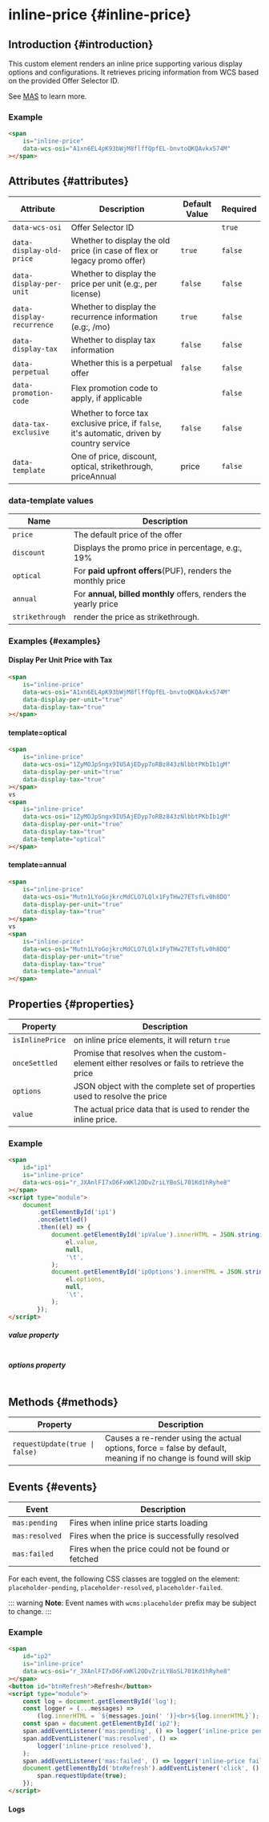 # inline-price {#inline-price}

## Introduction {#introduction}

This custom element renders an inline price supporting various display options and configurations. It retrieves pricing information from WCS based on the provided Offer Selector ID.

See [MAS](mas.html#terminology) to learn more.

### Example

```html {.demo}
<span
    is="inline-price"
    data-wcs-osi="A1xn6EL4pK93bWjM8flffQpfEL-bnvtoQKQAvkx574M"
></span>
```

## Attributes {#attributes}

| Attribute                 | Description                                                                                 | Default Value | Required |
| ------------------------- | ------------------------------------------------------------------------------------------- | ------------- | -------- |
| `data-wcs-osi`            | Offer Selector ID                                                                           |               | `true`   |
| `data-display-old-price`  | Whether to display the old price (in case of flex or legacy promo offer)                    | `true`        | `false`  |
| `data-display-per-unit`   | Whether to display the price per unit (e.g:, per license)                                   | `false`       | `false`  |
| `data-display-recurrence` | Whether to display the recurrence information (e.g:, /mo)                                   | `true`        | `false`  |
| `data-display-tax`        | Whether to display tax information                                                          | `false`       | `false`  |
| `data-perpetual`          | Whether this is a perpetual offer                                                           | `false`       | `false`  |
| `data-promotion-code`     | Flex promotion code to apply, if applicable                                                 |               | `false`  |
| `data-tax-exclusive`      | Whether to force tax exclusive price, if `false`, it's automatic, driven by country service | `false`       | `false`  |
| `data-template`           | One of price, discount, optical, strikethrough, priceAnnual                                 | price         | `false`  |

### data-template values

| Name            | Description                                                     |
| --------------- | --------------------------------------------------------------- |
| `price`         | The default price of the offer                                  |
| `discount`      | Displays the promo price in percentage, e.g:, 19%               |
| `optical`       | For **paid upfront offers**(PUF), renders the monthly price     |
| `annual`        | For **annual, billed monthly** offers, renders the yearly price |
| `strikethrough` | render the price as strikethrough.                              |

### Examples {#examples}

#### Display Per Unit Price with Tax

```html {.demo}
<span
    is="inline-price"
    data-wcs-osi="A1xn6EL4pK93bWjM8flffQpfEL-bnvtoQKQAvkx574M"
    data-display-per-unit="true"
    data-display-tax="true"
></span>
```

#### template=optical

```html {.demo}
<span
    is="inline-price"
    data-wcs-osi="1ZyMOJpSngx9IU5AjEDyp7oRBz843zNlbbtPKbIb1gM"
    data-display-per-unit="true"
    data-display-tax="true"
></span>
vs
<span
    is="inline-price"
    data-wcs-osi="1ZyMOJpSngx9IU5AjEDyp7oRBz843zNlbbtPKbIb1gM"
    data-display-per-unit="true"
    data-display-tax="true"
    data-template="optical"
></span>
```

#### template=annual

```html {.demo}
<span
    is="inline-price"
    data-wcs-osi="Mutn1LYoGojkrcMdCLO7LQlx1FyTHw27ETsfLv0h8DQ"
    data-display-per-unit="true"
    data-display-tax="true"
></span>
vs
<span
    is="inline-price"
    data-wcs-osi="Mutn1LYoGojkrcMdCLO7LQlx1FyTHw27ETsfLv0h8DQ"
    data-display-per-unit="true"
    data-display-tax="true"
    data-template="annual"
></span>
```

## Properties {#properties}

| Property         | Description                                                                                  |
| ---------------- | -------------------------------------------------------------------------------------------- |
| `isInlinePrice` | on inline price elements, it will return `true`                                                     |
| `onceSettled`    | Promise that resolves when the custom-element either resolves or fails to retrieve the price |
| `options`        | JSON object with the complete set of properties used to resolve the price                    |
| `value`          | The actual price data that is used to render the inline price.                               |

### Example

```html {.demo}
<span
    id="ip1"
    is="inline-price"
    data-wcs-osi="r_JXAnlFI7xD6FxWKl2ODvZriLYBoSL701Kd1hRyhe8"
></span>
<script type="module">
    document
        .getElementById('ip1')
        .onceSettled()
        .then((el) => {
            document.getElementById('ipValue').innerHTML = JSON.stringify(
                el.value,
                null,
                '\t',
            );
            document.getElementById('ipOptions').innerHTML = JSON.stringify(
                el.options,
                null,
                '\t',
            );
        });
</script>
```

##### value property

```json {#ipValue}

```

##### options property

```json {#ipOptions}

```

## Methods {#methods}

| Property                       | Description                                                                                                    |
| ------------------------------ | -------------------------------------------------------------------------------------------------------------- |
| `requestUpdate(true \| false)` | Causes a re-render using the actual options, force = false by default, meaning if no change is found will skip |

## Events {#events}

| Event          | Description                                        |
| -------------- | -------------------------------------------------- |
| `mas:pending`  | Fires when inline price starts loading             |
| `mas:resolved` | Fires when the price is successfully resolved      |
| `mas:failed`   | Fires when the price could not be found or fetched |

For each event, the following CSS classes are toggled on the element: `placeholder-pending`, `placeholder-resolved`, `placeholder-failed`.

::: warning
**Note**: Event names with `wcms:placeholder` prefix may be subject to change.
:::

### Example

```html {.demo}
<span
    id="ip2"
    is="inline-price"
    data-wcs-osi="r_JXAnlFI7xD6FxWKl2ODvZriLYBoSL701Kd1hRyhe8"
></span>
<button id="btnRefresh">Refresh</button>
<script type="module">
    const log = document.getElementById('log');
    const logger = (...messages) =>
        (log.innerHTML = `${messages.join(' ')}<br>${log.innerHTML}`);
    const span = document.getElementById('ip2');
    span.addEventListener('mas:pending', () => logger('inline-price pending'));
    span.addEventListener('mas:resolved', () =>
        logger('inline-price resolved'),
    );
    span.addEventListener('mas:failed', () => logger('inline-price failed'));
    document.getElementById('btnRefresh').addEventListener('click', () => {
        span.requestUpdate(true);
    });
</script>
```

#### Logs

```html {#log}

```
